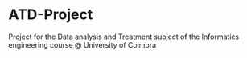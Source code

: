 # ATD-Project
Project for the Data analysis and Treatment subject of the Informatics engineering course @ University of Coimbra
